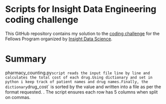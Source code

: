 # Scripts for Insight Data Engineering coding challenge
This GitHub repository contains my solution to the [coding challenge](https://github.com/InsightDataScience/pharmacy_counting) for the Fellows Program organized by [Insight Data Science](https://www.insightdatascience.com/).



# Summary
pharmacy_counting.py` script reads the input file line by line and calculates the total cost of each drug.Using dictionary and set in python i keep track of patient names and drug names.Finally, the dictionary `drug_cost` is sorted by the value  and written into a file as per the format requested. . The script  ensures each row has 5 columns when split on commas.
